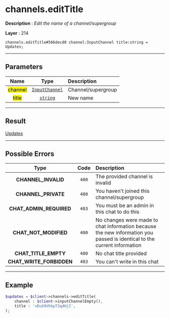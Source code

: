 # channels.editTitle

**Description** : *Edit the name of a channel/supergroup*

**Layer** : 214

```tl
channels.editTitle#566decd0 channel:InputChannel title:string = Updates;
```

---

## Parameters

| Name | Type | Description |
| :---: | :---: | :--- |
| <mark>channel</mark> | [`InputChannel`](type/InputChannel) | Channel/supergroup |
| <mark>title</mark> | [`string`](type/string) | New name |

---

## Result

[Updates](type/Updates)

---

## Possible Errors

| Type | Code | Description |
| :---: | :---: | :--- |
| **CHANNEL_INVALID** | `400` | The provided channel is invalid |
| **CHANNEL_PRIVATE** | `400` | You haven't joined this channel/supergroup |
| **CHAT_ADMIN_REQUIRED** | `403` | You must be an admin in this chat to do this |
| **CHAT_NOT_MODIFIED** | `400` | No changes were made to chat information because the new information you passed is identical to the current information |
| **CHAT_TITLE_EMPTY** | `400` | No chat title provided |
| **CHAT_WRITE_FORBIDDEN** | `403` | You can't write in this chat |

---

## Example

```php
$updates = $client->channels->editTitle(
	channel : $client->inputChannelEmpty(),
	title : 'vDuX9VhkpT3qdHjI',
);
```